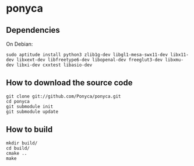 ponyca
======

Dependencies
------------

On Debian:

```
sudo aptitude install python3 zlib1g-dev libgl1-mesa-swx11-dev libx11-dev libxext-dev libfreetype6-dev libopenal-dev freeglut3-dev libxmu-dev libxi-dev cxxtest libasio-dev
```

How to download the source code
-------------------------------

```
git clone git://github.com/Ponyca/ponyca.git
cd ponyca
git submodule init
git submodule update
```

How to build
------------

```
mkdir build/
cd build/
cmake ..
make
```
